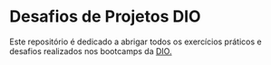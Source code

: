 # Desafios de Projetos DIO


Este repositório é dedicado a abrigar todos os exercícios práticos e desafios realizados nos bootcamps da [DIO.](dio.me)
